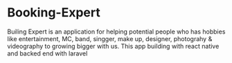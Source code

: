 # Booking-Expert
Builing Expert is an application for helping potential people who has hobbies like entertainment, MC, band, singger, make up, designer, photograhy &amp; videography to growing bigger with us. This app building with react native and backed end with laravel
